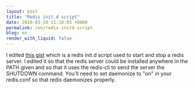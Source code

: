 ```yaml
---
layout: post
title: "Redis init.d script"
date: 2010-03-20 11:10:03 +0000
permalink: /en/redis-initd-script
blog: en
render_with_liquid: false
---
```


<p>I edited <a href="http://gist.github.com/261173">this gist</a> which is a redis init.d script used to start and stop a redis server. I edited it so that the redis server could be installed anywhere in the PATH given and  so that it uses the redis-cli to send the server the SHUTDOWN command. You'll need to set daemonize to "on" in your redis.conf so that redis daemonizes properly.</p>

<script type="text/javascript" src="http://www.smipple.net/embed/u7UhzHcPBtJC3FEn"></script>
